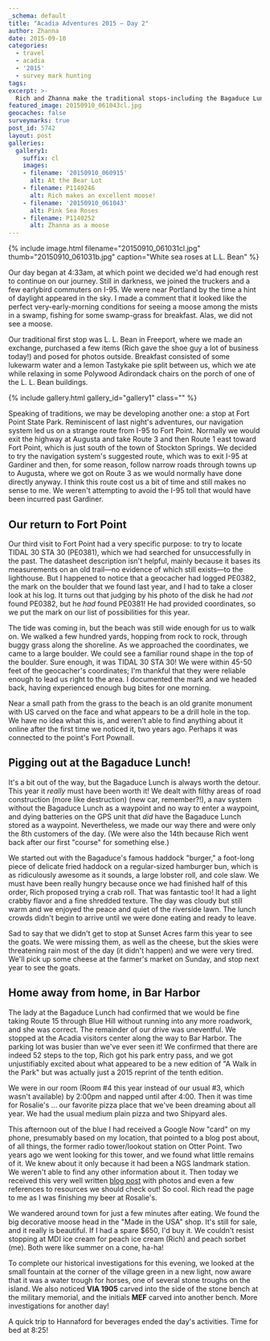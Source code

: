 ```yaml
---
_schema: default
title: "Acadia Adventures 2015 – Day 2"
author: Zhanna
date: 2015-09-10
categories:
  - travel
  - acadia
  - '2015'
  - survey mark hunting
tags:
excerpt: >-
  Rich and Zhanna make the traditional stops-including the Bagaduce Lunch!-along the way to Bar Harbor.
featured_image: 20150910_061043cl.jpg
geocaches: false
surveymarks: true
post_id: 5742
layout: post 
galleries:
  gallery1:
    suffix: cl
    images:
    - filename: '20150910_060915'
      alt: At the Bear Lot
    - filename: P1140246
      alt: Rich makes an excellent moose! 
    - filename: '20150910_061043'
      alt: Pink Sea Roses
    - filename: P1140252
      alt: Zhanna as a moose                      
---
```


{% include image.html filename="20150910_061031cl.jpg" thumb="20150910_061031b.jpg" caption="White sea roses at L.L. Bean" %}

Our day began at 4:33am, at which point we decided we'd had enough rest to continue on our journey. Still in darkness, we joined the truckers and a few earlybird commuters on I-95. We were near Portland by the time a hint of daylight appeared in the sky. I made a comment that it looked like the perfect very-early-morning conditions for seeing a moose among the mists in a swamp, fishing for some swamp-grass for breakfast. Alas, we did not see a moose.

Our traditional first stop was L. L. Bean in Freeport, where we made an exchange, purchased a few items (Rich gave the shoe guy a lot of business today!) and posed for photos outside. Breakfast consisted of some lukewarm water and a lemon Tastykake pie split between us, which we ate while relaxing in some Polywood Adirondack chairs on the porch of one of the L. L. Bean buildings. 

{% include gallery.html gallery_id="gallery1" class="" %}

Speaking of traditions, we may be developing another one: a stop at Fort Point State Park. Reminiscent of last night's adventures, our navigation system led us on a strange route from I-95 to Fort Point. Normally we would exit the highway at Augusta and take Route 3 and then Route 1 east toward Fort Point, which is just south of the town of Stockton Springs. We decided to try the navigation system's suggested route, which was to exit I-95 at Gardiner and then, for some reason, follow narrow roads through towns up to Augusta, where we got on Route 3 as we would normally have done directly anyway. I think this route cost us a bit of time and still makes no sense to me. We weren't attempting to avoid the I-95 toll that would have been incurred past Gardiner.

## Our return to Fort Point

Our third visit to Fort Point had a very specific purpose: to try to locate TIDAL 30 STA 30 (PE0381), which we had searched for unsuccessfully in the past. The datasheet description isn't helpful, mainly because it bases its measurements on an old trail—no evidence of which still exists—to the lighthouse. But I happened to notice that a geocacher had logged PE0382, the mark on the boulder that we found last year, and I had to take a closer look at his log. It turns out that judging by his photo of the disk he had _not_ found PE0382, but he _had_ found PE0381! He had provided coordinates, so we put the mark on our list of possibilities for this year.

The tide was coming in, but the beach was still wide enough for us to walk on. We walked a few hundred yards, hopping from rock to rock, through buggy grass along the shoreline. As we approached the coordinates, we came to a large boulder. We could see a familiar round shape in the top of the boulder. Sure enough, it was TIDAL 30 STA 30! We were within 45-50 feet of the geocacher's coordinates; I'm thankful that they were reliable enough to lead us right to the area. I documented the mark and we headed back, having experienced enough bug bites for one morning. 

Near a small path from the grass to the beach is an old granite monument with US carved on the face and what appears to be a drill hole in the top. We have no idea what this is, and weren't able to find anything about it online after the first time we noticed it, two years ago. Perhaps it was connected to the point's Fort Pownall.

## Pigging out at the Bagaduce Lunch!

It's a bit out of the way, but the Bagaduce Lunch is always worth the detour. This year it _really_ must have been worth it! We dealt with filthy areas of road construction (more like destruction) (new car, remember?!), a nav system without the Bagaduce Lunch as a waypoint and no way to enter a waypoint, and dying batteries on the GPS unit that _did_ have the Bagaduce Lunch stored as a waypoint. Nevertheless, we made our way there and were only the 8th customers of the day. (We were also the 14th because Rich went back after our first "course" for something else.) 

We started out with the Bagaduce's famous haddock "burger," a foot-long piece of delicate fried haddock on a regular-sized hamburger bun, which is as ridiculously awesome as it sounds, a large lobster roll, and cole slaw. We must have been really hungry because once we had finished half of this order, Rich proposed trying a crab roll. That was fantastic too! It had a light crabby flavor and a fine shredded texture. The day was cloudy but still warm and we enjoyed the peace and quiet of the riverside lawn. The lunch crowds didn't begin to arrive until we were done eating and ready to leave.

Sad to say that we didn't get to stop at Sunset Acres farm this year to see the goats. We were missing them, as well as the cheese, but the skies were threatening rain most of the day (it didn't happen) and we were very tired. We'll pick up some cheese at the farmer's market on Sunday, and stop next year to see the goats.

## Home away from home, in Bar Harbor

The lady at the Bagaduce Lunch had confirmed that we would be fine taking Route 15 through Blue Hill without running into any more roadwork, and she was correct. The remainder of our drive was uneventful. We stopped at the Acadia visitors center along the way to Bar Harbor. The parking lot was busier than we've ever seen it! We confirmed that there are indeed 52 steps to the top, Rich got his park entry pass, and we got unjustifiably excited about what appeared to be a new edition of "A Walk in the Park" but was actually just a 2015 reprint of the tenth edition.

We were in our room (Room #4 this year instead of our usual #3, which wasn't available) by 2:00pm and napped until after 4:00. Then it was time for Rosalie's ... our favorite pizza place that we've been dreaming about all year. We had the usual medium plain pizza and two Shipyard ales. 

This afternoon out of the blue I had received a Google Now "card" on my phone, presumably based on my location, that pointed to a blog post about, of all things, the former radio tower/lookout station on Otter Point. Two years ago we went looking for this tower, and we found what little remains of it. We knew about it only because it had been a NGS landmark station. We weren't able to find any other information about it. Then today we received this very well written [blog post](https://fromthecreek.com/?p=1395) with photos and even a few references to resources we should check out! So cool. Rich read the page to me as I was finishing my beer at Rosalie's.

We wandered around town for just a few minutes after eating. We found the big decorative moose head in the "Made in the USA" shop. It's still for sale, and it really is beautiful. If I had a spare $650, I'd buy it. We couldn't resist stopping at MDI ice cream for peach ice cream (Rich) and peach sorbet (me). Both were like summer on a cone, ha-ha! 

To complete our historical investigations for this evening, we looked at the small fountain at the corner of the village green in a new light, now aware that it was a water trough for horses, one of several stone troughs on the island. We also noticed **VIA 1905** carved into the side of the stone bench at the military memorial, and the initials **MEF** carved into another bench. More investigations for another day!

A quick trip to Hannaford for beverages ended the day's activities. Time for bed at 8:25!
